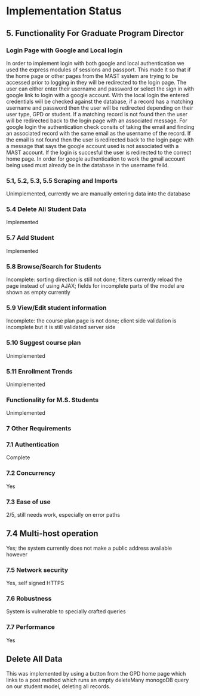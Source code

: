 # Implementation Status

## 5. Functionality For Graduate Program Director

### Login Page with Google and Local login

In order to implement login with both google and local authentication we used the express modules of sessions and passport. This made it so that if the home page or other pages from the MAST system are trying to be accessed prior to logging in they will be redirected to the login page. The user can either enter their username and password or select the sign in with google link to login with a google account. With the local login the entered credentials will be checked against the database, if a record has a matching username and password then the user will be redirected depending on their user type, GPD or student. If a matching record is not found then the user will be redirected back to the login page with an associated message. For google login the authentication check consits of taking the email and finding an associated record with the same email as the username of the record. If the email is not found then the user is redirected back to the login page with a message that says the google account used is not associated with a MAST account. If the login is succesful the user is redirected to the correct home page. In order for google authentication to work the gmail account being used must already be in the database in the username feild.

### 5.1, 5.2, 5.3, 5.5 Scraping and Imports

Unimplemented, currently we are manually entering data into the database

### 5.4 Delete All Student Data

Implemented

### 5.7 Add Student

Implemented

### 5.8 Browse/Search for Students

Incomplete: sorting direction is still not done; filters currently reload the page instead of using AJAX; fields for incomplete parts of the model are shown as empty currently

### 5.9 View/Edit student information

Incomplete: the course plan page is not done; client side validation is incomplete but it is still validated server side

### 5.10 Suggest course plan

Unimplemented

### 5.11 Enrollment Trends

Unimplemented

### Functionality for M.S. Students

Unimplemented

### 7 Other Requirements

### 7.1 Authentication

Complete

### 7.2 Concurrency

Yes

### 7.3 Ease of use

2/5, still needs work, especially on error paths

## 7.4 Multi-host operation

Yes; the system currently does not make a public address available however

### 7.5 Network security

Yes, self signed HTTPS

### 7.6 Robustness

System is vulnerable to specially crafted queries

### 7.7 Performance

Yes

## Delete All Data

This was implemented by using a button from the GPD home page which links to a post method which runs an empty deleteMany monogoDB query on our student model, deleting all records.
